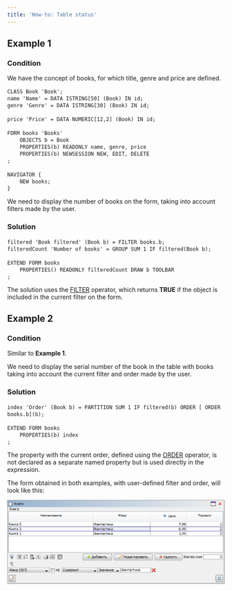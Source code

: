 ```yaml
---
title: 'How-to: Table status'
---
```


## Example 1

### Condition

We have the concept of books, for which title, genre and price are defined.

```lsf
CLASS Book 'Book';
name 'Name' = DATA ISTRING[50] (Book) IN id;
genre 'Genre' = DATA ISTRING[30] (Book) IN id;

price 'Price' = DATA NUMERIC[12,2] (Book) IN id;

FORM books 'Books'
    OBJECTS b = Book
    PROPERTIES(b) READONLY name, genre, price
    PROPERTIES(b) NEWSESSION NEW, EDIT, DELETE
;

NAVIGATOR {
    NEW books;
}
```

We need to display the number of books on the form, taking into account filters made by the user.

### Solution

```lsf
filtered 'Book filtered' (Book b) = FILTER books.b;
filteredCount 'Number of books' = GROUP SUM 1 IF filtered(Book b);

EXTEND FORM books
    PROPERTIES() READONLY filteredCount DRAW b TOOLBAR
;
```

The solution uses the [FILTER](Filter_FILTER_.md) operator, which returns **TRUE** if the object is included in the current filter on the form.

## Example 2

### Condition

Similar to **Example 1**.

We need to display the serial number of the book in the table with books taking into account the current filter and order made by the user.

### Solution

```lsf
index 'Order' (Book b) = PARTITION SUM 1 IF filtered(b) ORDER [ ORDER books.b](b);

EXTEND FORM books
    PROPERTIES(b) index
;
```

The property with the current order, defined using the [ORDER](Order_ORDER_.md) operator, is not declared as a separate named property but is used directly in the expression.

The form obtained in both examples, with user-defined filter and order, will look like this:

![](attachments/46367766/46367772.png)
